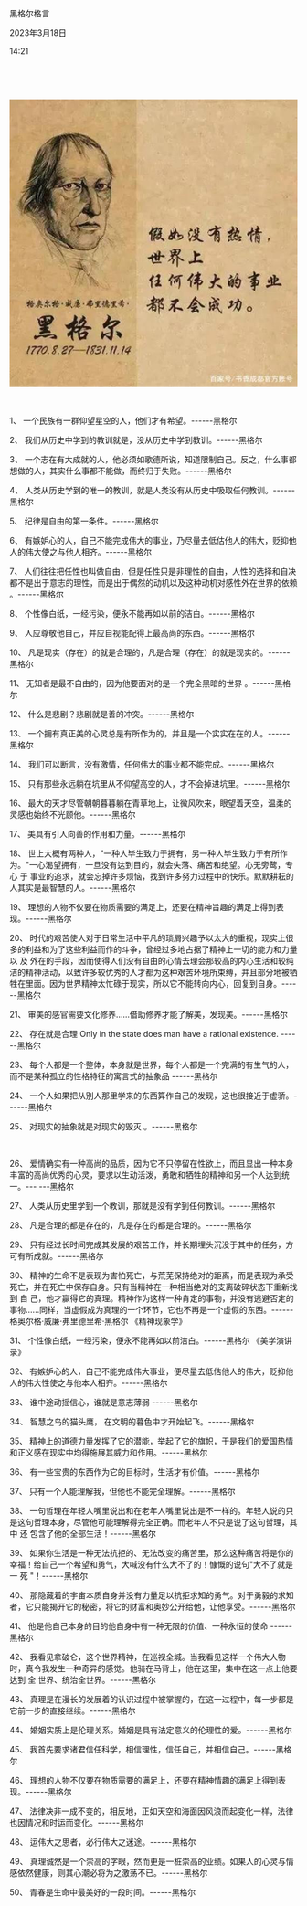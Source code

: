 黑格尔格言

2023年3月18日

14:21

 

 

![](../../../../assets/048_黑格尔格言_000.png)

 

1、 一个民族有一群仰望星空的人，他们才有希望。------黑格尔

2、 我们从历史中学到的教训就是，没从历史中学到教训。------黑格尔

3、 一个志在有大成就的人，他必须如歌德所说，知道限制自己。反之，什么事都想做的人，其实什么事都不能做，而终归于失败。------黑格尔

4、 人类从历史学到的唯一的教训，就是人类没有从历史中吸取任何教训。------黑格尔

5、 纪律是自由的第一条件。------黑格尔

6、 有嫉妒心的人，自己不能完成伟大的事业，乃尽量去低估他人的伟大，贬抑他人的伟大使之与他人相齐。------黑格尔

7、 人们往往把任性也叫做自由，但是任性只是非理性的自由，人性的选择和自决都不是出于意志的理性，而是出于偶然的动机以及这种动机对感性外在世界的依赖 。------黑格尔

8、 个性像白纸，一经污染，便永不能再如以前的洁白。------黑格尔

9、 人应尊敬他自己，并应自视能配得上最高尚的东西。------黑格尔

10、 凡是现实（存在）的就是合理的，凡是合理（存在）的就是现实的。------黑格尔

11、 无知者是最不自由的，因为他要面对的是一个完全黑暗的世界 。------黑格尔

12、 什么是悲剧？悲剧就是善的冲突。------黑格尔

13、 一个拥有真正美的心灵总是有所作为的，并且是一个实实在在的人。------黑格尔

14、 我们可以断言，没有激情，任何伟大的事业都不能完成。------黑格尔

15、 只有那些永远躺在坑里从不仰望高空的人，才不会掉进坑里。------黑格尔

16、 最大的天才尽管朝朝暮暮躺在青草地上，让微风吹来，眼望着天空，温柔的灵感也始终不光顾他。------黑格尔

17、 美具有引人向善的作用和力量。------黑格尔

18、 世上大概有两种人，"一种人毕生致力于拥有，另一种人毕生致力于有所作为。"一心渴望拥有，一旦没有达到目的，就会失落、痛苦和绝望。心无旁鹜，专心 于 事业的追求，就会忘掉许多烦恼，找到许多努力过程中的快乐。默默耕耘的人其实是最智慧的人。------黑格尔

19、 理想的人物不仅要在物质需要的满足上，还要在精神旨趣的满足上得到表现。------黑格尔

20、 时代的艰苦使人对于日常生活中平凡的琐屑兴趣予以太大的重视，现实上很多的利益和为了这些利益而作的斗争，曾经过多地占据了精神上一切的能力和力量以 及 外在的手段，因而使得人们没有自由的心情去理会那较高的内心生活和较纯洁的精神活动，以致许多较优秀的人才都为这种艰苦环境所束缚，并且部分地被牺牲在里面。因为世界精神太忙碌于现实，所以它不能转向内心，回复到自身。------黑格尔

21、 审美的感官需要文化修养......借助修养才能了解美，发现美。------黑格尔

22、 存在就是合理 Only in the state does man have a rational existence. ------黑格尔

23、 每个人都是一个整体，本身就是世界，每个人都是一个完满的有生气的人，而不是某种孤立的性格特征的寓言式的抽象品 ------黑格尔

24、 一个人如果把从别人那里学来的东西算作自己的发现，这也很接近于虚骄。------黑格尔

25、 对现实的抽象就是对现实的毁灭 。------黑格尔

 

26、 爱情确实有一种高尚的品质，因为它不只停留在性欲上，而且显出一种本身丰富的高尚优秀的心灵，要求以生动活泼，勇敢和牺牲的精神和另一个人达到统一。--- ---黑格尔

27、 人类从历史里学到一个教训，那就是没有学到任何教训。------黑格尔

28、 凡是合理的都是存在的，凡是存在的都是合理的。------黑格尔

29、 只有经过长时间完成其发展的艰苦工作，并长期埋头沉没于其中的任务，方可有所成就。------黑格尔

30、 精神的生命不是表现为害怕死亡，与荒芜保持绝对的距离，而是表现为承受死亡，并在死亡中保存自身。只有当精神在一种相当绝对的支离破碎状态下重新找到 自 己，他才赢得它的真理。精神作为这样一种肯定的事物，并没有逃避否定的事物......同样，当虚假成为真理的一个环节，它也不再是一个虚假的东西。------格奥尔格·威廉·弗里德里希·黑格尔 《精神现象学》

31、 个性像白纸，一经污染，便永不能再如以前洁白。------黑格尔 《美学演讲录》

32、 有嫉妒心的人，自己不能完成伟大事业，便尽量去低估他人的伟大，贬抑他人的伟大性使之与他本人相齐。------黑格尔

33、 谁中途动摇信心，谁就是意志薄弱 ------黑格尔

34、 智慧之鸟的猫头鹰， 在文明的暮色中才开始起飞。------黑格尔

35、 精神上的道德力量发挥了它的潜能，举起了它的旗帜，于是我们的爱国热情和正义感在现实中均得施展其威力和作用。------黑格尔

36、 有一些宝贵的东西作为它的目标时，生活才有价值。------黑格尔

37、 只有一个人能理解我，但他也不能完全理解。------黑格尔

38、 一句哲理在年轻人嘴里说出和在老年人嘴里说出是不一样的。年轻人说的只是这句哲理本身，尽管他可能理解得完全正确。而老年人不只是说了这句哲理，其中 还 包含了他的全部生活！------黑格尔

39、 如果你生活是一种无法抗拒的、无法改变的痛苦里，那么这种痛苦将是你的幸福！给自己一个希望和勇气，大喊没有什么大不了的！慷慨的说句"大不了就是一 死 "！------黑格尔

40、 那隐藏着的宇宙本质自身并没有力量足以抗拒求知的勇气。对于勇毅的求知者，它只能揭开它的秘密，将它的财富和奥妙公开给他，让他享受。------黑格尔

41、 他是他自己本身的目的他自身中有一种无限的价值、一种永恒的使命 ------黑格尔

42、 我看见拿破仑，这个世界精神，在巡视全城。当我看见这样一个伟大人物时，真令我发生一种奇异的感觉。他骑在马背上，他在这里，集中在这一点上他要达到 全 世界、统治全世界。------黑格尔

43、 真理是在漫长的发展着的认识过程中被掌握的，在这一过程中，每一步都是它前一步的直接继续。------黑格尔

44、 婚姻实质上是伦理关系。婚姻是具有法定意义的伦理性的爱。------黑格尔

45、 我首先要求诸君信任科学，相信理性，信任自己，并相信自己。------黑格尔

46、 理想的人物不仅要在物质需要的满足上，还要在精神情趣的满足上得到表现。------黑格尔

47、 法律决非一成不变的，相反地，正如天空和海面因风浪而起变化一样，法律也因情况和时运而变化。------黑格尔

48、 运伟大之思者，必行伟大之迷途。------黑格尔

49、 真理诚然是一个崇高的字眼，然而更是一桩崇高的业绩。如果人的心灵与情感依然健康，则其心潮必将为之激荡不已。------黑格尔

50、 青春是生命中最美好的一段时间。------黑格尔
